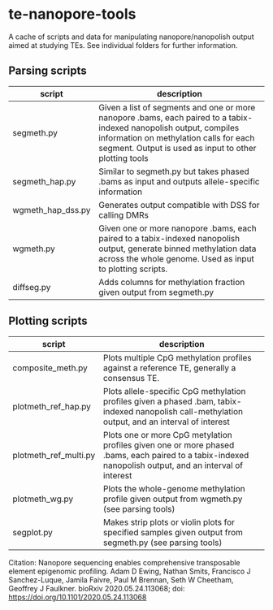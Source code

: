# te-nanopore-tools
A cache of scripts and data for manipulating nanopore/nanopolish output aimed at studying TEs. See individual folders for further information.


## Parsing scripts

| script            | description |
|-------------------|-------------|
| segmeth.py        | Given a list of segments and one or more nanopore .bams, each paired to a tabix-indexed nanopolish output, compiles information on methylation calls for each segment. Output is used as input to other plotting tools |
| segmeth_hap.py    | Similar to segmeth.py but takes phased .bams as input and outputs allele-specific information |
| wgmeth_hap_dss.py | Generates output compatible with DSS for calling DMRs |
| wgmeth.py         | Given one or more nanopore .bams, each paired to a tabix-indexed nanopolish output, generate binned methylation data across the whole genome. Used as input to plotting scripts. |
| diffseg.py        | Adds columns for methylation fraction given output from segmeth.py |


## Plotting scripts

| script                | description |
|-----------------------|-------------|
| composite_meth.py     | Plots multiple CpG methylation profiles against a reference TE, generally a consensus TE. |
| plotmeth_ref_hap.py   | Plots allele-specific CpG methylation profiles given a phased .bam, tabix-indexed nanopolish call-methylation output, and an interval of interest |
| plotmeth_ref_multi.py | Plots one or more CpG metylation profiles given one or more phased .bams, each paired to a tabix-indexed nanopolish output, and an interval of interest |
| plotmeth_wg.py        | Plots the whole-genome methylation profile given output from wgmeth.py (see parsing tools) |
| segplot.py            | Makes strip plots or violin plots for specified samples given output from segmeth.py (see parsing tools) |


Citation: Nanopore sequencing enables comprehensive transposable element epigenomic profiling. Adam D Ewing, Nathan Smits, Francisco J Sanchez-Luque, Jamila Faivre, Paul M Brennan, Seth W Cheetham, Geoffrey J Faulkner. bioRxiv 2020.05.24.113068; doi: https://doi.org/10.1101/2020.05.24.113068
